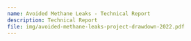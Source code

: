 ```yaml
---
name: Avoided Methane Leaks - Technical Report
description: Technical Report
file: img/avoided-methane-leaks-project-drawdown-2022.pdf
---
```

